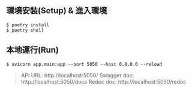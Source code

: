 ## 環境安裝(Setup) & 進入環境

```
$ poetry install
$ poetry shell
```


## 本地運行(Run)

```
$ uvicorn app.main:app --port 5050 --host 0.0.0.0 --reload
```

> API URL: http://localhost:5050/
> Swagger doc: http://localhost:5050/docs
> Redoc doc: http://localhost:5050/redoc
